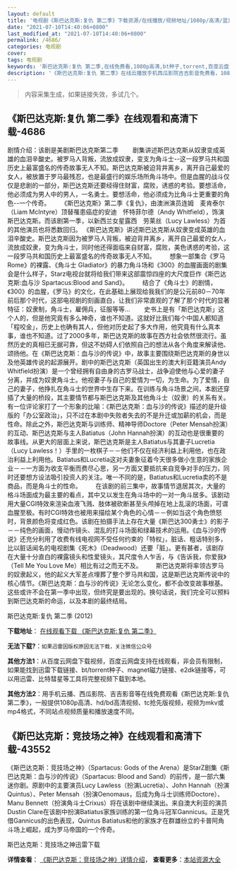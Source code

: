 ```yaml
---
layout: default
title: '电视剧《斯巴达克斯:复仇 第二季》下载资源/在线播放/视频地址/1080p/高清/蓝光'
date: "2021-07-10T14:40:06+0800"
last_modified_at: "2021-07-10T14:40:06+0800"
permalink: /4686/
categories: 电视剧
cover:
tags: 电视剧
keywords: '斯巴达克斯:复仇 第二季,在线免费看,1080p高清,bt种子,torrent,百度云盘,magnet,磁力链,迅雷下载资源'
description: '《斯巴达克斯:复仇 第二季》在线云播放手机西瓜影院吉吉影音免费看，1080p高清bd/hd未删减完整版和tc抢先枪版，mkv/mp4格式，附带bt/torrent种子、magnet/磁力链、百度云盘、网盘资源迅雷下载链接'
---
```


>内容采集生成，如果链接失效，多试几个。


## 《斯巴达克斯:复仇 第二季》在线观看和高清下载-4686

剧情介绍：该剧是美剧斯巴达克斯第二季   　　剧集讲述斯巴达克斯从奴隶变成英雄的血泪辛酸史。被罗马人背叛，流放成奴隶，变支为角斗士--这一段罗马共和国历史上最富盛名的传奇故事无人不知。斯巴达克斯被迫背井离乡，离开自己最爱的女人，被放置于罗马最残忍，也是最盛行的娱乐场所角斗场中。但是血腥的战斗仅仅是悲剧的一部分，斯巴达克斯还要经得住财富，腐败，诱惑的考验。要想活命，他必须成为男人中的男人，一名勇士。要想活命，他必须成为比角斗士更重要的角色--一个传奇。   　　《斯巴达克斯》第二季《复仇》，由澳洲演员连姆　麦肯泰尔（Liam McIntyre）顶替罹患癌症的安迪　怀特菲尔德（Andy Whitfield），饰演斯巴达克斯。而该剧第一季，以新西兰女星露西　劳莱丝（Lucy Lawless）为首的其他演员也将悉数回归。 《斯巴达克斯》讲述斯巴达克斯从奴隶变成英雄的血泪辛酸史。斯巴达克斯因为被罗马人背叛，被迫背井离乡，离开自己最爱的女人，流放成奴隶，变为角斗士，同时他还得面临来自财富，腐败，美色诱惑的考验，这一段罗马共和国历史上最富盛名的传奇故事无人不知。   　　想象一部集合《罗马 Rome》的裸露、《角斗士 Gladiator》的暴力角斗场和《300》的血腥画面的剧集会是什么样子，Starz电视台就将给我们带来这部震惊四座的大尺度巨作《斯巴达克斯:血与沙 Spartacus:Blood and Sand》。   　　结合了《角斗士》的剧情，《300》的血腥，《罗马》的文化，在此基础上展现给我我们的是公元前80－70年前后那个时代，这部电视剧的刻画直白，让我们非常直观的了解了那个时代的显著特征：奴隶制，角斗士，雇佣兵，征服等等...   　　史书上是有「斯巴达克斯」这个人的，但是他究竟有多么神奇，谁也不知道。这就好比我们每个中国人都知道「程咬金」，历史上也确有其人，但他对历史起了多大作用，他究竟有什么真本事，谁也不知道。过了2000多年，斯巴达克斯的故事在西方社会依然很流行。虽然历史的真相已无据可靠，但这不妨碍人们依照自己的想法从各个角度来解读他、颂扬他。在《斯巴达克斯：血与沙的传说》中，故事主要围绕斯巴达克斯的身世以及他英雄传说的起源展开。剧中的斯巴达克斯（英国出生的澳大利亚籍演员Andy Whitfield扮演）是一个曾经拥有自由身的古罗马战士，战争迫使他与心爱的妻子分离，并成为奴隶角斗士。他视妻子与自己的爱情为一切，为生命。为了爱情，自己的妻子，他挣扎在角斗士的世界中生存下来。在训练与角斗场景之间，本剧还穿插了大量的桥段，其主要情节都与斯巴达克斯及其他角斗士（奴隶）的关系有关。有一位评论家打了一个形象的比喻：《斯巴达克斯：血与沙的传说》描述的是升级版的「办公室政治」，只不过在本剧中失败者失去的不是升迁或加薪的机会，而是性命。除此之外，斯巴达克斯与训练师、精神导师Doctore（Peter Mensah扮演）的互动、斯巴达克斯与主人Batiatus（John Hannah扮演）的互动也是很重要的故事线。从更大的层面上来说，斯巴达克斯是主人Batiatus与其妻子Lucretia（Lucy Lawless！）手里的一枚棋子－－他们不仅在经济利益上利用他，也在政治利益上利用他。Batiatus和Lucretia这对夫妻象征着今天很多做小生意的家族企业－－一方面为收支平衡而费尽心思，另一方面又要抵抗来自竞争对手的压力，同时还要想方设法吸引投资人的关注。唯一不同的是，Batiatus和Lucretia卖的不是商品，而是角斗士的性命。   　　在该剧的前三集中，故事情节退居其次，大量的格斗场面成为最主要的看点，其中又以发生在角斗场中的一对一角斗居多。该剧动用大量CGI特效来渲染血液飞溅、肢体被砍断甚至头颅掉在地上乱滚的场面，可谓血腥至极。有时CGI特效也被用来描绘某个角色的心情－－例如当这个角色愤怒时，背景颜色将变成红色。该剧在拍摄手法上存在大量《斯巴达300勇士》的影子－－纯色的画面，慢动作镜头、混乱的打斗场面和绿幕技术的运用。《血与沙的传说》还充分利用了收费有线电视网不受任何约束的「特权」，脏话、粗话特别多，比以脏话闻名的电视剧集《死木》（Deadwood）还要「脏」。更有甚者，该剧存在大量十分直白的裸露镜头和性爱镜头，其尺度令人乍舌，与《告诉我，你爱我》（Tell Me You Love Me）相比有过之而无不及。   　　斯巴达克斯将率领古罗马的奴隶起义，他的起义大军差点埋葬了整个罗马共和国，这是斯巴达克斯传说中的核心情节。《斯巴达克斯：血与沙的传说》无论怎么变化，都不会改变故事根基。这些或许不会在第一季中出现，但终究是要出现的。换句话说，我们完全可以预料到斯巴达克斯的命运，以及本剧的最终结局。


斯巴达克斯:复仇 第二季 (2012)

**下载地址**： [在线观看下载 《斯巴达克斯:复仇 第二季》](https://www.btbtdy.me/btdy/dy1258.html) 


**无法下载?**：`如果迅雷因版权原因无法下载，关注微信公众号 `

**其他方法1**：从百度云网盘下载视频，百度云网盘支持在线观看，非会员有限制，如果能找到迅雷下载链接、bt/torrent种子、magnet磁力链接、e2dk链接等，可以用迅雷、比特彗星等工具将完整视频下载到本地。

**其他方法2**：用手机云播、西瓜影院、吉吉影音等在线免费观看《斯巴达克斯:复仇 第二季》，一般提供1080p高清、hd/bd高清视频、tc抢先版视频，视频为mkv或mp4格式，不同站点视频质量和播放速度不同。


## 《斯巴达克斯：竞技场之神》在线观看和高清下载-43552

《斯巴达克斯：竞技场之神》（Spartacus: Gods of the Arena）是StarZ剧集《斯巴达克斯：血与沙的传说》（Spartacus: Blood and Sand）的前传，是一部六集迷你剧。原剧中的主要演员Lucy Lawless（扮演Lucretia）、John Hannah（扮演Quintus）、Peter Mensah（扮演Oenomaus，后成为角斗士训练师Doctore）、Manu Bennett（扮演角斗士Crixus）将在该剧中继续演出。来自澳大利亚的演员Dustin Clare在该剧中扮演Batiatus家族训练的第一位角斗冠军Gannicus。正是凭借Gannicus的出色表现，Quintus Batiatus和他的家族才在群雄纷立的卡普阿角斗场上崛起，成为罗马帝国的一个传奇。


斯巴达克斯：竞技场之神迅雷下载

**详情查看**： [《斯巴达克斯：竞技场之神》详情介绍](/movie/43552/)， **查看更多**：[本站资源大全](/movie/t/all/)

